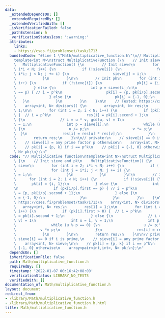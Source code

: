 ```yaml
---
data:
  _extendedDependsOn: []
  _extendedRequiredBy: []
  _extendedVerifiedWith: []
  _isVerificationFailed: false
  _pathExtension: h
  _verificationStatusIcon: ':warning:'
  attributes:
    links:
    - https://cses.fi/problemset/task/1713
  bundledCode: "#line 1 \"Math/multiplicative_function.h\"\n// Multiplicative function\n\
    template<int N>\nstruct MultiplicativeFunction {\n    // Init sieve and pk\n \
    \   MultiplicativeFunction() {\n        // Init sieve\n        for (int i = 2;\
    \ i*i < N; i++) {\n            if (!sieve[i]) {\n                for (int j =\
    \ i*i; j < N; j += i) {\n                    sieve[j] = i;\n                }\n\
    \            }\n        }\n\n        // Init pk\n        for (int i = 2; i < N;\
    \ i++) {\n            if (!sieve[i]) {\n                pk[i] = {i, 1};\n    \
    \        } else {\n                int p = sieve[i];\n\n                if (pk[i/p].first\
    \ == p) { // i = p^k\n                    pk[i] = {p, pk[i/p].second + 1};\n \
    \               } else {\n                    pk[i] = {-1, 0};\n             \
    \   }\n            }\n        }\n    }\n\n    // Tested: https://cses.fi/problemset/task/1713\n\
    \    array<int, N> divisors() {\n        array<int, N> res;\n        res[1] =\
    \ 1;\n\n        for (int i = 2; i < N; i++) {\n            if (pk[i].first > 0)\
    \ {  // i = p^k\n                res[i] = pk[i].second + 1;\n            } else\
    \ {\n                // i = u * v, gcd(u, v) = 1\n                int u = i, v\
    \ = 1;\n                int p = sieve[i];\n                while (u % p == 0)\
    \ {\n                    u /= p;\n                    v *= p;\n              \
    \  }\n                res[i] = res[u] * res[v];\n            }\n        }\n\n\
    \        return res;\n    }\n\n// private:\n    // sieve[i] == 0 if i is prime,\n\
    \    // sieve[i] = any prime factor p otherwise\n    array<int, N> sieve;\n\n\
    \    // pk[i] = {p, k} if i == p^k\n    // pk[i] = {-1, 0} otherwise\n    array<pair<int,int>,\
    \ N> pk;\n};\n"
  code: "// Multiplicative function\ntemplate<int N>\nstruct MultiplicativeFunction\
    \ {\n    // Init sieve and pk\n    MultiplicativeFunction() {\n        // Init\
    \ sieve\n        for (int i = 2; i*i < N; i++) {\n            if (!sieve[i]) {\n\
    \                for (int j = i*i; j < N; j += i) {\n                    sieve[j]\
    \ = i;\n                }\n            }\n        }\n\n        // Init pk\n  \
    \      for (int i = 2; i < N; i++) {\n            if (!sieve[i]) {\n         \
    \       pk[i] = {i, 1};\n            } else {\n                int p = sieve[i];\n\
    \n                if (pk[i/p].first == p) { // i = p^k\n                    pk[i]\
    \ = {p, pk[i/p].second + 1};\n                } else {\n                    pk[i]\
    \ = {-1, 0};\n                }\n            }\n        }\n    }\n\n    // Tested:\
    \ https://cses.fi/problemset/task/1713\n    array<int, N> divisors() {\n     \
    \   array<int, N> res;\n        res[1] = 1;\n\n        for (int i = 2; i < N;\
    \ i++) {\n            if (pk[i].first > 0) {  // i = p^k\n                res[i]\
    \ = pk[i].second + 1;\n            } else {\n                // i = u * v, gcd(u,\
    \ v) = 1\n                int u = i, v = 1;\n                int p = sieve[i];\n\
    \                while (u % p == 0) {\n                    u /= p;\n         \
    \           v *= p;\n                }\n                res[i] = res[u] * res[v];\n\
    \            }\n        }\n\n        return res;\n    }\n\n// private:\n    //\
    \ sieve[i] == 0 if i is prime,\n    // sieve[i] = any prime factor p otherwise\n\
    \    array<int, N> sieve;\n\n    // pk[i] = {p, k} if i == p^k\n    // pk[i] =\
    \ {-1, 0} otherwise\n    array<pair<int,int>, N> pk;\n};\n"
  dependsOn: []
  isVerificationFile: false
  path: Math/multiplicative_function.h
  requiredBy: []
  timestamp: '2022-01-07 00:16:42+08:00'
  verificationStatus: LIBRARY_NO_TESTS
  verifiedWith: []
documentation_of: Math/multiplicative_function.h
layout: document
redirect_from:
- /library/Math/multiplicative_function.h
- /library/Math/multiplicative_function.h.html
title: Math/multiplicative_function.h
---
```

